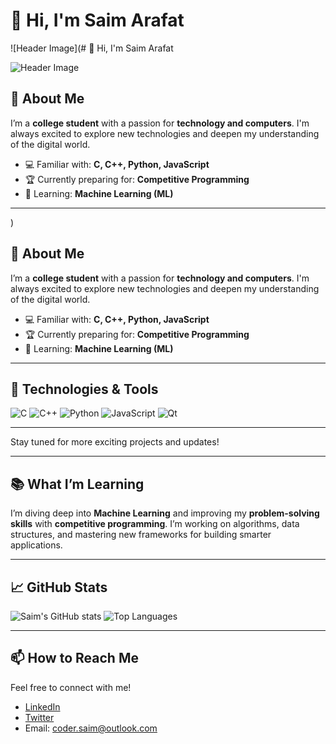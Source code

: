 # 👋 Hi, I'm Saim Arafat

![Header Image](# 👋 Hi, I'm Saim Arafat

![Header Image](https://github.com/sim0xt/saim0xt/assets/blob/main/header-image.png)

## 🚀 About Me
I’m a **college student** with a passion for **technology and computers**. I'm always excited to explore new technologies and deepen my understanding of the digital world.

- 💻 Familiar with: **C, C++, Python, JavaScript**
- 🏆 Currently preparing for: **Competitive Programming**
- 🤖 Learning: **Machine Learning (ML)**

---
)

## 🚀 About Me
I’m a **college student** with a passion for **technology and computers**. I'm always excited to explore new technologies and deepen my understanding of the digital world.

- 💻 Familiar with: **C, C++, Python, JavaScript**
- 🏆 Currently preparing for: **Competitive Programming**
- 🤖 Learning: **Machine Learning (ML)**

---

## 🔧 Technologies & Tools

![C](https://img.shields.io/badge/-C-00599C?style=flat-square&logo=c&logoColor=white)
![C++](https://img.shields.io/badge/-C++-00599C?style=flat-square&logo=c%2B%2B&logoColor=white)
![Python](https://img.shields.io/badge/-Python-FFD43B?style=flat-square&logo=python&logoColor=black)
![JavaScript](https://img.shields.io/badge/-JavaScript-F7DF1E?style=flat-square&logo=javascript&logoColor=black)
![Qt](https://img.shields.io/badge/-Qt-41CD52?style=flat-square&logo=qt&logoColor=white)

---

  
Stay tuned for more exciting projects and updates!

---

## 📚 What I’m Learning
I’m diving deep into **Machine Learning** and improving my **problem-solving skills** with **competitive programming**. I’m working on algorithms, data structures, and mastering new frameworks for building smarter applications.

---

## 📈 GitHub Stats

![Saim's GitHub stats](https://github-readme-stats.vercel.app/api?username=saim0xt&show_icons=true&theme=tokyonight)
![Top Languages](https://github-readme-stats.vercel.app/api/top-langs/?username=saim0xt&layout=compact&theme=tokyonight)

---

## 📫 How to Reach Me
Feel free to connect with me!

- [LinkedIn](https://www.linkedin.com/in/your-linkedin)
- [Twitter](https://twitter.com/your-twitter)
- Email: coder.saim@outlook.com
